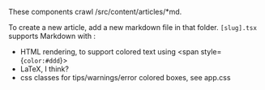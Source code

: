 These components crawl /src/content/articles/*md.

To create a new article, add a new markdown file in that folder.
`[slug].tsx` supports Markdown with :
- HTML rendering, to support colored text using <span style={`color:#ddd`}></span>
- LaTeX, I think?
- css classes for tips/warnings/error colored boxes, see app.css